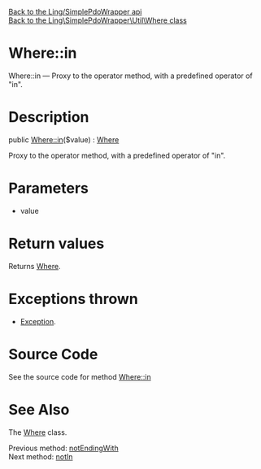 [Back to the Ling/SimplePdoWrapper api](https://github.com/lingtalfi/SimplePdoWrapper/blob/master/doc/api/Ling/SimplePdoWrapper.md)<br>
[Back to the Ling\SimplePdoWrapper\Util\Where class](https://github.com/lingtalfi/SimplePdoWrapper/blob/master/doc/api/Ling/SimplePdoWrapper/Util/Where.md)


Where::in
================



Where::in — Proxy to the operator method, with a predefined operator of "in".




Description
================


public [Where::in](https://github.com/lingtalfi/SimplePdoWrapper/blob/master/doc/api/Ling/SimplePdoWrapper/Util/Where/in.md)($value) : [Where](https://github.com/lingtalfi/SimplePdoWrapper/blob/master/doc/api/Ling/SimplePdoWrapper/Util/Where.md)




Proxy to the operator method, with a predefined operator of "in".




Parameters
================


- value

    


Return values
================

Returns [Where](https://github.com/lingtalfi/SimplePdoWrapper/blob/master/doc/api/Ling/SimplePdoWrapper/Util/Where.md).


Exceptions thrown
================

- [Exception](http://php.net/manual/en/class.exception.php).&nbsp;







Source Code
===========
See the source code for method [Where::in](https://github.com/lingtalfi/SimplePdoWrapper/blob/master/Util/Where.php#L373-L376)


See Also
================

The [Where](https://github.com/lingtalfi/SimplePdoWrapper/blob/master/doc/api/Ling/SimplePdoWrapper/Util/Where.md) class.

Previous method: [notEndingWith](https://github.com/lingtalfi/SimplePdoWrapper/blob/master/doc/api/Ling/SimplePdoWrapper/Util/Where/notEndingWith.md)<br>Next method: [notIn](https://github.com/lingtalfi/SimplePdoWrapper/blob/master/doc/api/Ling/SimplePdoWrapper/Util/Where/notIn.md)<br>

